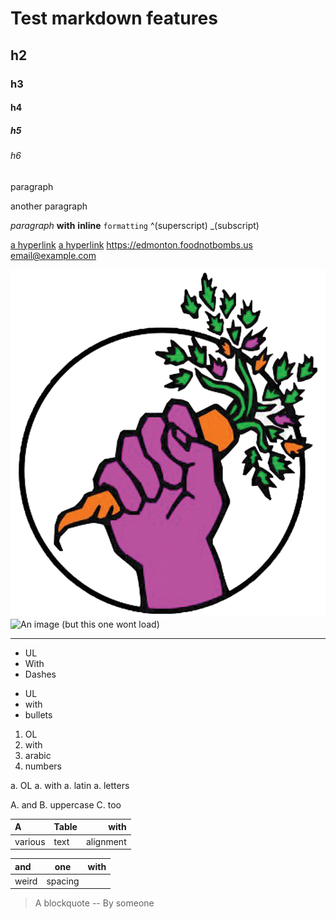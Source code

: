 # Test markdown features
## h2
### h3
#### h4
##### h5
###### h6
paragraph

another paragraph

*paragraph* **with** __inline__ `formatting` ^(superscript) _(subscript)

[a hyperlink](https://edmonton.foodnotbombs.us)
[a hyperlink](https://edmonton.foodnotbombs.us "with a title!")
<https://edmonton.foodnotbombs.us>
<email@example.com>

![An image](/images/FNB_logo_color_large.png)
![An image (but this one wont load)](sdfg)

---

 - UL
 - With
 - Dashes

* UL
* with
* bullets

1. OL
1. with
1. arabic
1. numbers

a. OL
a. with
a. latin
a. letters

A. and
B. uppercase
C. too

| A       | Table |      with |
|:--------|-------|----------:|
| various | text  | alignment |

| and|one| with |
|:--|---|--:|
| weird | spacing | |

> A
> blockquote
-- By someone